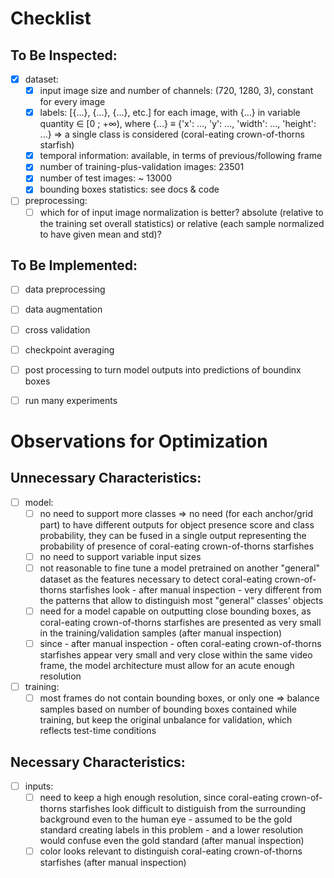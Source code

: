 # Checklist

## To Be Inspected:
- [x] dataset:
    - [x] input image size and number of channels: (720, 1280, 3), constant for every image
    - [x] labels: [{...}, {...}, {...}, etc.] for each image, with {...} in variable quantity ∈ [0 ; +∞), where {...} ≡ {'x': ..., 'y': ..., 'width': ..., 'height': ...} ⇒ a single class is considered (coral-eating crown-of-thorns starfish)
    - [x] temporal information: available, in terms of previous/following frame
    - [x] number of training-plus-validation images: 23501
    - [x] number of test images: ~ 13000
    - [x] bounding boxes statistics: see docs & code
- [ ] preprocessing:
    - [ ] which for of input image normalization is better? absolute (relative to the training set overall statistics) or relative (each sample normalized to have given mean and std)?

## To Be Implemented:
- [ ] data preprocessing
- [ ] data augmentation
- [ ] cross validation
- [ ] checkpoint averaging
- [ ] post processing to turn model outputs into predictions of boundinx boxes
- [ ] run many experiments


# Observations for Optimization

## Unnecessary Characteristics:
- [ ] model:
    - [ ] no need to support more classes ⇒ no need (for each anchor/grid part) to have different outputs for object presence score and class probability, they can be fused in a single output representing the probability of presence of coral-eating crown-of-thorns starfishes
    - [ ] no need to support variable input sizes
    - [ ] not reasonable to fine tune a model pretrained on another "general" dataset as the features necessary to detect coral-eating crown-of-thorns starfishes look - after manual inspection - very different from the patterns that allow to distinguish most "general" classes' objects
    - [ ] need for a model capable on outputting close bounding boxes, as coral-eating crown-of-thorns starfishes are presented as very small in the training/validation samples (after manual inspection)
    - [ ] since - after manual inspection - often coral-eating crown-of-thorns starfishes appear very small and very close within the same video frame, the model architecture must allow for an acute enough resolution
- [ ] training:
    - [ ] most frames do not contain bounding boxes, or only one ⇒ balance samples based on number of bounding boxes contained while training, but keep the original unbalance for validation, which reflects test-time conditions

## Necessary Characteristics:
- [ ] inputs:
    - [ ] need to keep a high enough resolution, since coral-eating crown-of-thorns starfishes look difficult to distiguish from the surrounding background even to the human eye - assumed to be the gold standard creating labels in this problem - and a lower resolution would confuse even the gold standard (after manual inspection)
    - [ ] color looks relevant to distinguish coral-eating crown-of-thorns starfishes (after manual inspection)
